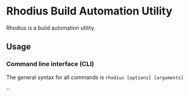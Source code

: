 # Rhodius Build Automation Utility

Rhodius is a build automation utility. 

## Usage

### Command line interface (CLI)

The general syntax for all commands is `rhodius [options] [arguments]`

#### ``